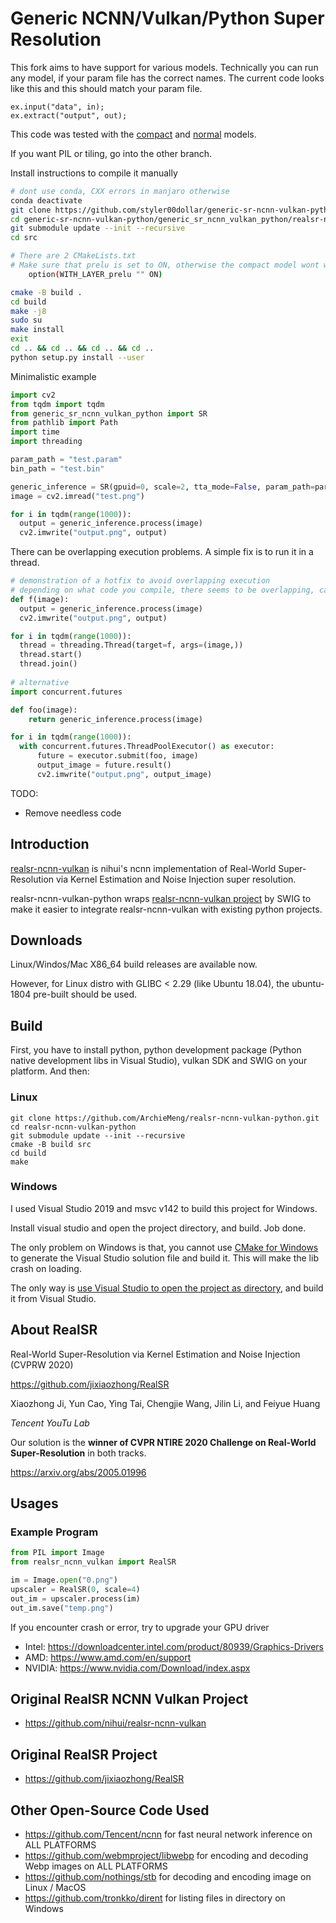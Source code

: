 # Generic NCNN/Vulkan/Python Super Resolution

This fork aims to have support for various models. Technically you can run any model, if your param file has the correct names. The current code looks like this and this should match your param file.
```
ex.input("data", in);
ex.extract("output", out);
```
This code was tested with the [compact](https://github.com/xinntao/Real-ESRGAN/releases/tag/v0.2.3.0) and [normal](https://github.com/nihui/realsr-ncnn-vulkan/tree/4cc88321f71c1b4731d84393c93740b551823779/models) models.

If you want PIL or tiling, go into the other branch.

Install instructions to compile it manually
```bash
# dont use conda, CXX errors in manjaro otherwise
conda deactivate
git clone https://github.com/styler00dollar/generic-sr-ncnn-vulkan-python
cd generic-sr-ncnn-vulkan-python/generic_sr_ncnn_vulkan_python/realsr-ncnn-vulkan/
git submodule update --init --recursive
cd src

# There are 2 CMakeLists.txt
# Make sure that prelu is set to ON, otherwise the compact model wont work
    option(WITH_LAYER_prelu "" ON)

cmake -B build .
cd build
make -j8
sudo su
make install
exit
cd .. && cd .. && cd .. && cd ..
python setup.py install --user
```

Minimalistic example
```python
import cv2
from tqdm import tqdm
from generic_sr_ncnn_vulkan_python import SR
from pathlib import Path
import time
import threading

param_path = "test.param"
bin_path = "test.bin"

generic_inference = SR(gpuid=0, scale=2, tta_mode=False, param_path=param_path, bin_path=bin_path)
image = cv2.imread("test.png")

for i in tqdm(range(1000)):
  output = generic_inference.process(image)
  cv2.imwrite("output.png", output)
```

There can be overlapping execution problems. A simple fix is to run it in a thread.
```python
# demonstration of a hotfix to avoid overlapping execution
# depending on what code you compile, there seems to be overlapping, can be fixed by running in a thread
def f(image):
  output = generic_inference.process(image)
  cv2.imwrite("output.png", output)

for i in tqdm(range(1000)):
  thread = threading.Thread(target=f, args=(image,))
  thread.start()
  thread.join()
  
# alternative
import concurrent.futures

def foo(image):
    return generic_inference.process(image)

for i in tqdm(range(1000)):
  with concurrent.futures.ThreadPoolExecutor() as executor:
      future = executor.submit(foo, image)
      output_image = future.result()
      cv2.imwrite("output.png", output_image)
```

TODO:
- Remove needless code

## Introduction
[realsr-ncnn-vulkan](https://github.com/nihui/realsr-ncnn-vulkan) is nihui's ncnn implementation of Real-World Super-Resolution via Kernel Estimation and Noise Injection super resolution.

realsr-ncnn-vulkan-python wraps [realsr-ncnn-vulkan project](https://github.com/nihui/realsr-ncnn-vulkan) by SWIG to make it easier to integrate realsr-ncnn-vulkan with existing python projects.

## Downloads

Linux/Windos/Mac X86_64 build releases are available now.

However, for Linux distro with GLIBC < 2.29 (like Ubuntu 18.04), the ubuntu-1804 pre-built should be used.

## Build

First, you have to install python, python development package (Python native development libs in Visual Studio), vulkan SDK and SWIG on your platform. And then:

### Linux
```shell
git clone https://github.com/ArchieMeng/realsr-ncnn-vulkan-python.git
cd realsr-ncnn-vulkan-python
git submodule update --init --recursive
cmake -B build src
cd build
make
```

### Windows
I used Visual Studio 2019 and msvc v142 to build this project for Windows.

Install visual studio and open the project directory, and build. Job done.

The only problem on Windows is that, you cannot use [CMake for Windows](https://cmake.org/download/) to generate the Visual Studio solution file and build it. This will make the lib crash on loading.

The only way is [use Visual Studio to open the project as directory](https://www.microfocus.com/documentation/visual-cobol/vc50/VS2019/GUID-BE1C48AA-DB22-4F38-9644-E9B48658EF36.html), and build it from Visual Studio.

## About RealSR

Real-World Super-Resolution via Kernel Estimation and Noise Injection (CVPRW 2020)

https://github.com/jixiaozhong/RealSR

Xiaozhong Ji, Yun Cao, Ying Tai, Chengjie Wang, Jilin Li, and Feiyue Huang

*Tencent YouTu Lab*

Our solution is the **winner of CVPR NTIRE 2020 Challenge on Real-World Super-Resolution** in both tracks.

https://arxiv.org/abs/2005.01996

## Usages

### Example Program

```Python
from PIL import Image
from realsr_ncnn_vulkan import RealSR

im = Image.open("0.png")
upscaler = RealSR(0, scale=4)
out_im = upscaler.process(im)
out_im.save("temp.png")
```

If you encounter crash or error, try to upgrade your GPU driver

- Intel: https://downloadcenter.intel.com/product/80939/Graphics-Drivers
- AMD: https://www.amd.com/en/support
- NVIDIA: https://www.nvidia.com/Download/index.aspx

## Original RealSR NCNN Vulkan Project

- https://github.com/nihui/realsr-ncnn-vulkan

## Original RealSR Project

- https://github.com/jixiaozhong/RealSR

## Other Open-Source Code Used

- https://github.com/Tencent/ncnn for fast neural network inference on ALL PLATFORMS
- https://github.com/webmproject/libwebp for encoding and decoding Webp images on ALL PLATFORMS
- https://github.com/nothings/stb for decoding and encoding image on Linux / MacOS
- https://github.com/tronkko/dirent for listing files in directory on Windows
